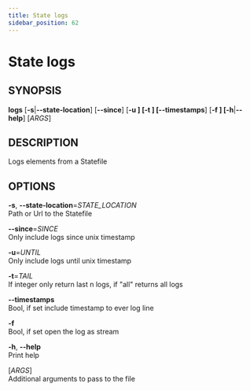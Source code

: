 ```yaml
---
title: State logs
sidebar_position: 62
---
```


# State logs

## SYNOPSIS

**logs** \[**-s**\|**--state-location**\] \[**--since**\] \[**-u **\]
\[**-t **\] \[**--timestamps**\] \[**-f **\] \[**-h**\|**--help**\]
\[*ARGS*\]

## DESCRIPTION

Logs elements from a Statefile

## OPTIONS

**-s**, **--state-location**=*STATE_LOCATION*  
Path or Url to the Statefile

**--since**=*SINCE*  
Only include logs since unix timestamp

**-u**=*UNTIL*  
Only include logs until unix timestamp

**-t**=*TAIL*  
If integer only return last n logs, if "all" returns all logs

**--timestamps**  
Bool, if set include timestamp to ever log line

**-f**  
Bool, if set open the log as stream

**-h**, **--help**  
Print help

\[*ARGS*\]  
Additional arguments to pass to the file
